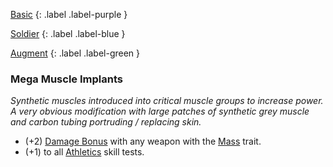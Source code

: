 
[Basic](Game/Basic-List)
{: .label .label-purple }

[Soldier](Game/Soldier)
{: .label .label-blue }

[Augment](Game/Augment-List)
{: .label .label-green }
### Mega Muscle Implants
*Synthetic muscles introduced into critical muscle groups to increase power. A very obvious modification with large patches of synthetic grey muscle and carbon tubing portruding / replacing skin.*
* (+2) [Damage Bonus](Core/Weapons#Damage%20Bonus) with any weapon with the [Mass](Game/Core/Blocks/Mass) trait.
* (+1) to all [Athletics](Core/Strength#Athletics) skill tests.

